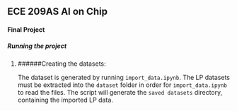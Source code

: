## ECE 209AS AI on Chip

#### Final Project

##### Running the project

1. ######Creating the datasets:

    The dataset is generated by running `import_data.ipynb`.
    The LP datasets must be extracted into the `dataset` folder in order for `import_data.ipynb` to read the files.
    The script will generate the `saved datasets` directory, containing the imported LP data.